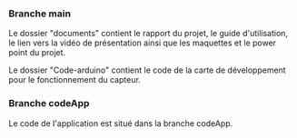 ### Branche main
Le dossier "documents" contient le rapport du projet, le guide d'utilisation, le lien vers la vidéo de présentation ainsi que les maquettes et le power point du projet.

Le dossier "Code-arduino" contient le code de la carte de développement pour le fonctionnement du capteur.

### Branche codeApp
Le code de l'application est situé dans la branche codeApp.
